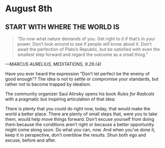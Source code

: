 # August 8th
## START WITH WHERE THE WORLD IS

> “Do now what nature demands of you. Get right to it if that’s in your power. Don’t look around to see if people will know about it. Don’t await the perfection of Plato’s Republic, but be satisfied with even the smallest step forward and regard the outcome as a small thing.”

*—MARCUS AURELIUS, MEDITATIONS, 9.29.(4)*

Have you ever heard the expression “Don’t let perfect be the enemy of good enough”? The idea is not to settle or compromise your standards, but rather not to become trapped by idealism.

The community organizer Saul Alinsky opens his book *Rules for Radicals* with a pragmatic but inspiring articulation of that idea:

There is plenty that you could do right now, today, that would make the world a better place. There are plenty of small steps that, were you to take them, would help move things forward. Don’t excuse yourself from doing them because the conditions aren’t right or because a better opportunity might come along soon. Do what you can, *now.* And when you’ve done it, keep it in perspective, don’t overblow the results. Shun both ego and excuse, before and after.

